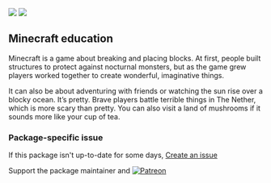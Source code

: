 [![](https://img.shields.io/chocolatey/v/minecraft-education?color=green&label=minecraft-education)](https://chocolatey.org/packages/minecraft-education) [![](https://img.shields.io/chocolatey/dt/minecraft-education)](https://chocolatey.org/packages/minecraft-education)

## Minecraft education
Minecraft is a game about breaking and placing blocks. At first, people built structures to protect against nocturnal
monsters, but as the game grew players worked together to create wonderful, imaginative things.

It can also be about adventuring with friends or watching the sun rise over a blocky ocean. It’s pretty. Brave 
players battle terrible things in The Nether, which is more scary than pretty. You can also visit a land of mushrooms 
if it sounds more like your cup of tea.

### Package-specific issue
If this package isn't up-to-date for some days, [Create an issue](https://github.com/tunisiano187/Choco-packages/issues/new/choose)

Support the package maintainer and [![Patreon](https://cdn.jsdelivr.net/gh/tunisiano187/choco-packages@f986b7f5de3afc021180256752805698d4efbc38/icons/patreon.png)](https://www.patreon.com/tunisiano)
